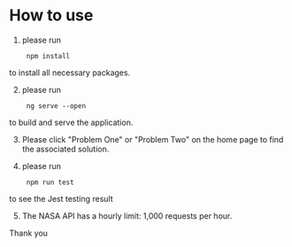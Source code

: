 # How to use

1. please run

        npm install

to install all necessary packages.

2. please run

        ng serve --open

to build and serve the application. 

3. Please click "Problem One" or "Problem Two" on the home page to find the associated solution.

4. please run

        npm run test

to see the Jest testing result

5. The NASA API has a hourly limit: 1,000 requests per hour.


Thank you